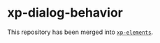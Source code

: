 # xp-dialog-behavior

This repository has been merged into [`xp-elements`](https://github.com/expandjs/xp-elements).
